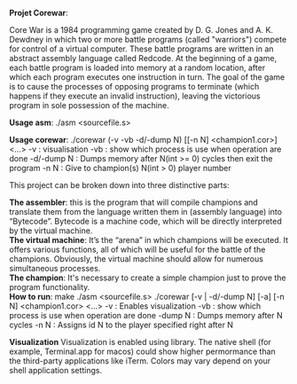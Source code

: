 __Projet Corewar__:

Core War is a 1984 programming game created by D. G. Jones and A. K. Dewdney in which two or more battle programs (called "warriors") compete for control of a virtual computer. These battle programs are written in an abstract assembly language called Redcode.
At the beginning of a game, each battle program is loaded into memory at a random location, after which each program executes one instruction in turn. The goal of the game is to cause the processes of opposing programs to terminate (which happens if they execute an invalid instruction), leaving the victorious program in sole possession of the machine.

__Usage asm__: ./asm <sourcefile.s>

__Usage corewar__: ./corewar (-v -vb -d/-dump N) [[-n N] <champion1.cor>] <...>
	-v		: visualisation
	-vb		: show which process is use when operation are done
	-d/-dump N	: Dumps memory after N(int >= 0) cycles then exit the program
	-n N		: Give to champion(s) N(int > 0) player number

This project can be broken down into three distinctive parts:

__The assembler__: this is the program that will compile champions and translate them from the language written them in (assembly language) into “Bytecode”. Bytecode is a machine code, which will be directly interpreted by the virtual machine.  
__The virtual machine__: It’s the “arena” in which champions will be executed. It offers various functions, all of which will be useful for the battle of the champions. Obviously, the virtual machine should allow for numerous simultaneous processes.  
__The champion__: It's necessary to create a simple champion just to prove the program functionality.  
__How to run__:
make
./asm <sourcefile.s>
./corewar [-v | -d/-dump N] [-a] [-n N] <champion1.cor> <...>
-v : Enables visualization
-vb : show which process is use when operation are done
-dump N : Dumps memory after N cycles
-n N : Assigns id N to the player specified right after N

__Visualization__
Visualization is enabled using library. The native shell (for example, Terminal.app for macos) could show higher permormance than the third-party applications like iTerm. Colors may vary depend on your shell application settings.
